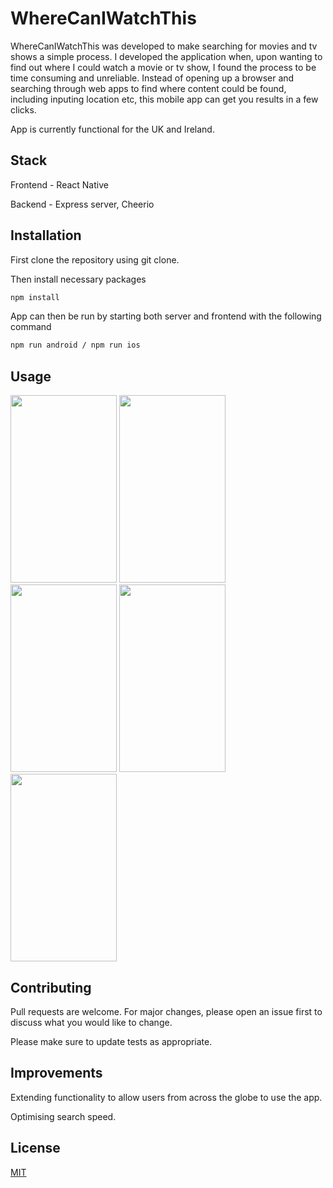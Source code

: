 # WhereCanIWatchThis

WhereCanIWatchThis was developed to make searching for movies and tv shows a simple process. I developed the application when, upon wanting to find out where I could watch a movie or tv show, I found the process to be time consuming and unreliable. Instead of opening up a browser and searching through web apps to find where content could be found, including inputing location etc, this mobile app can get you results in a few clicks. 

App is currently functional for the UK and Ireland.

## Stack

Frontend - React Native 

Backend - Express server, Cheerio

## Installation

First clone the repository using git clone.

Then install necessary packages 

```bash
npm install 
```

App can then be run by starting both server and frontend with the following command 

```bash
npm run android / npm run ios
```

## Usage

<img src="https://user-images.githubusercontent.com/39191941/193873573-e06cd535-5d39-421e-ab76-5927bdc7c57e.jpeg" width="170" height="300"> <img src="https://user-images.githubusercontent.com/39191941/193874156-7c9c3bc6-2599-431c-9491-14e236ed7500.jpeg" width="170" height="300">
<img src="https://user-images.githubusercontent.com/39191941/193874199-f7b013e1-841a-4a42-b46a-34e9a4f0e770.jpeg" width="170" height="300">
<img src="https://user-images.githubusercontent.com/39191941/193874231-2099f128-aa19-4037-a174-96c32c5acede.jpeg" width="170" height="300">
<img src="https://user-images.githubusercontent.com/39191941/193874258-1438991e-42e7-4430-934c-a1d1b582e373.jpeg" width="170" height="300">


## Contributing
Pull requests are welcome. For major changes, please open an issue first to discuss what you would like to change. 

Please make sure to update tests as appropriate.


## Improvements
Extending functionality to allow users from across the globe to use the app. 

Optimising search speed.

## License
[MIT](https://choosealicense.com/licenses/mit/)

